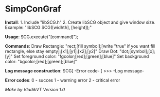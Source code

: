 SimpConGraf
===========

__Install__:
	1. Include "libSCG.h"
	2. Create libSCG object and give window size. Example: "libSCG SCG([widhth], [height]);"

__Usage__:
	SCG.execute("[command]");

__Commands__:
	Draw Rectangle: "rect;[fill symbol];[write "true" if you want fill rectangle, else stay empty];[x1];[y1];[x2];[y2]"
	Draw Dot: "dot;[symbol];[x];[y]"
	Set foreground color: "fgcolor;[red];[green];[blue]"
	Set background color: "bgcolor;[red];[green];[blue]"

__Log message construction__:
	SCG[ -Error code- ] >>> -Log message-

__Error codes__:
	0 - succes
	1 - warning error
	2 - critical error

_Make by VladikVT_
_Version 1.0_

